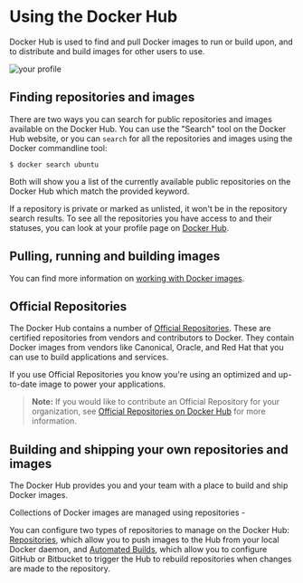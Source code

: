 <!--[metadata]>
+++
title = "Docker Hub user guide"
description = "Docker Hub user guide"
keywords = ["Docker, docker, registry, Docker Hub, docs,  documentation"]
[menu.main]
parent = "smn_pubhub"
+++
<![end-metadata]-->

# Using the Docker Hub

Docker Hub is used to find and pull Docker images to run or build upon, and to
distribute and build images for other users to use.

![your profile](/docker-hub/hub-images/dashboard.png)

## Finding repositories and images

There are two ways you can search for public repositories and images available
on the Docker Hub. You can use the "Search" tool on the Docker Hub website, or
you can `search` for all the repositories and images using the Docker commandline
tool:

    $ docker search ubuntu

Both will show you a list of the currently available public repositories on the
Docker Hub which match the provided keyword.

If a repository is private or marked as unlisted, it won't be in the repository
search results. To see all the repositories you have access to and their statuses,
you can look at your profile page on [Docker Hub](https://hub.docker.com).

## Pulling, running and building images

You can find more information on [working with Docker images](../userguide/dockerimages.md).

## Official Repositories

The Docker Hub contains a number of [Official
Repositories](http://registry.hub.docker.com/official). These are
certified repositories from vendors and contributors to Docker. They
contain Docker images from vendors like Canonical, Oracle, and Red Hat
that you can use to build applications and services.

If you use Official Repositories you know you're using an optimized and
up-to-date image to power your applications.

> **Note:**
> If you would like to contribute an Official Repository for your
> organization, see [Official Repositories on Docker
> Hub](/docker-hub/official_repos) for more information.

## Building and shipping your own repositories and images

The Docker Hub provides you and your team with a place to build and ship Docker images.

Collections of Docker images are managed using repositories - 

You can configure two types of repositories to manage on the Docker Hub:
[Repositories](./repos.md), which allow you to push images to the Hub from your local Docker daemon,
and [Automated Builds](./builds.md), which allow you to configure GitHub or Bitbucket to
trigger the Hub to rebuild repositories when changes are made to the repository.

